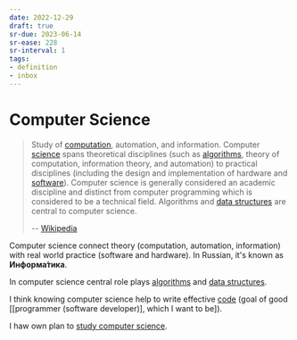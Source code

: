 ```yaml
---
date: 2022-12-29
draft: true
sr-due: 2023-06-14
sr-ease: 228
sr-interval: 1
tags:
- definition
- inbox
---
```


# Computer Science

> Study of [computation](./computation.md), automation, and information. Computer
> [science](./science.md) spans theoretical disciplines (such as
> [algorithms](./algorithm.md), theory of computation, information theory, and
> automation) to practical disciplines (including the design and implementation
> of hardware and [software](./computer%20software.md)). Computer science is generally
> considered an academic discipline and distinct from computer programming which
> is considered to be a technical field. Algorithms and
> [data structures](./data%20structure.md) are central to computer science.
>
> -- [Wikipedia](https://en.wikipedia.org/wiki/Computer_science)

Computer science connect theory (computation, automation, information) with real
world practice (software and hardware). In Russian, it's known as
**Информа́тика**.

In computer science central role plays [algorithms](./algorithm.md) and
[data structures](./data%20structure.md).

I think knowing computer science help to write effective [code](./code.md) (goal of good
[[programmer (software developer)], which I want to be]).

I haw own plan to [study computer science](./how%20i%20study%20computer%20science.md).